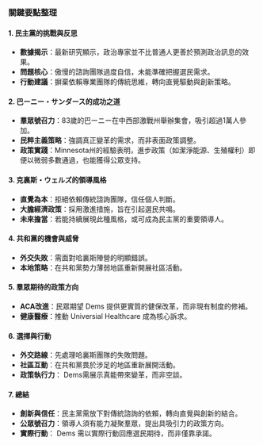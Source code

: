 ### 關鍵要點整理

#### 1. 民主黨的挑戰與反思
- **數據揭示**：最新研究顯示，政治專家並不比普通人更善於預測政治訊息的效果。
- **問題核心**：傲慢的諮詢團隊過度自信，未能準確把握選民需求。
- **行動建議**：摒棄依賴專業團隊的傳統思維，轉向直覺驅動與創新策略。

#### 2. 巴ーニー・サンダース的成功之道
- **羣眾號召力**：83歲的巴ーニー在中西部激戰州舉辦集會，吸引超過1萬人參加。
- **民粹主義策略**：強調真正變革的需求，而非表面政策調整。
- **政策實踐**：Minnesota州的經驗表明，進步政策（如潔淨能源、生殖權利）即便以微弱多數通過，也能獲得公眾支持。

#### 3. 克裏斯・ウェルズ的領導風格
- **直覺為本**：拒絕依賴傳統諮詢團隊，信任個人判斷。
- **大膽經濟政策**：採用激進措施，旨在引起選民共鳴。
- **未來擔當**：若能持續展現此種風格，或可成為民主黨的重要領導人。

#### 4. 共和黨的機會與威脅
- **外交失敗**：需面對哈裏斯陣營的明顯錯誤。
- **本地策略**：在共和黨勢力薄弱地區重新開展社區活動。

#### 5. 羣眾期待的政策方向
- **ACA改進**：民眾期望 Dems 提供更實質的健保改革，而非現有制度的修補。
- **健康醫療**：推動 Universial Healthcare 成為核心訴求。

#### 6. 選擇與行動
- **外交路線**：先處理哈裏斯團隊的失敗問題。
- **社區互動**：在共和黨畏於涉足的地區重新展開活動。
- **政策執行力**： Dems需展示真能帶來變革，而非空談。

#### 7. 總結
- **創新與信任**：民主黨需放下對傳統諮詢的依賴，轉向直覺與創新的結合。
- **公眾號召力**：領導人須有能力凝聚羣眾，提出具吸引力的政策方向。
- **實際行動**： Dems 需以實際行動回應選民期待，而非僅靠承諾。